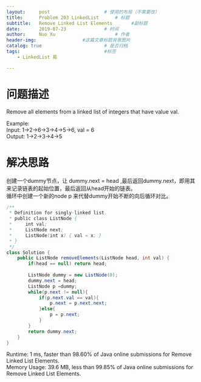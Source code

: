 ```yaml
---
layout:     post   				    # 使用的布局（不需要改）
title:      Problem 203 LinkedList      # 标题 
subtitle:   Remove Linked List Elements       #副标题
date:       2019-07-23				# 时间
author:     Nuo Xu 						# 作者
header-img:              	#这篇文章标题背景图片
catalog: true 						# 是否归档
tags:								#标签
    - LinkedList 易

---
```

# 问题描述
Remove all elements from a linked list of integers that have value val.

Example:  
Input:  1->2->6->3->4->5->6, val = 6  
Output: 1->2->3->4->5
# 解决思路
创建一个dummy节点，让 dummy.next = head ,最后返回dummy.next，即用其来记录链表的起始位置，最后返回从head开始的链表。  
循环中创建一个新的node p 来代替dummy开始不断的向后循环对比。
```java
/**
 * Definition for singly-linked list.
 * public class ListNode {
 *     int val;
 *     ListNode next;
 *     ListNode(int x) { val = x; }
 * }
 */
class Solution {
    public ListNode removeElements(ListNode head, int val) {
        if(head == null) return head;
        
        ListNode dummy = new ListNode(0);
        dummy.next = head;
        ListNode p =dummy;
        while(p.next != null){
            if(p.next.val == val){
                p.next = p.next.next;
            }else{
                p = p.next;
            }
        }
        return dummy.next;
    }
}
```
Runtime: 1 ms, faster than 98.60% of Java online submissions for Remove Linked List Elements.  
Memory Usage: 39.6 MB, less than 99.85% of Java online submissions for Remove Linked List Elements.
